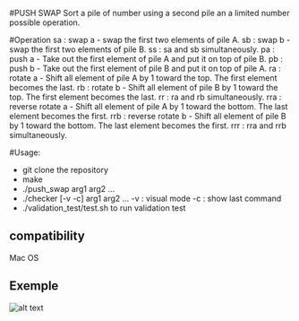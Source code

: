 #PUSH SWAP
Sort a pile of number using a second pile an a limited number possible operation.

#Operation
sa : swap a - swap the first two elements of pile A.
sb : swap b - swap the first two elements of pile B.
ss : sa and sb simultaneously.
pa : push a - Take out the first element of pile A and put it on top of pile B.
pb : push b - Take out the first element of pile B and put it on top of pile A.
ra : rotate a - Shift all element of pile A by 1 toward the top. The first element becomes the last.
rb : rotate b - Shift all element of pile B by 1 toward the top. The first element becomes the last.
rr : ra and rb simultaneously.
rra : reverse rotate a - Shift all element of pile A by 1 toward the bottom. The last element becomes the first.
rrb : reverse rotate b - Shift all element of pile B by 1 toward the bottom. The last element becomes the first.
rrr : rra and rrb simultaneously.

#Usage:
-	git clone the repository
-	make
-	./push_swap arg1 arg2 ...
-	./checker [-v -c] arg1 arg2 ...
		-v : visual mode
		-c : show last command
-	./validation_test/test.sh to run validation test

## compatibility
Mac OS

## Exemple

![alt text](https://raw.githubusercontent.com/kylax/push_swap/master/img/exemple.png)
